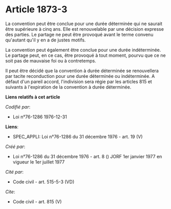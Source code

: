 # Article 1873-3

La convention peut être conclue pour une durée déterminée qui ne saurait être supérieure à cinq ans. Elle est renouvelable
par une décision expresse des parties. Le partage ne peut être provoqué avant le terme convenu qu'autant qu'il y en a de
justes motifs. 

La convention peut également être conclue pour une durée indéterminée. Le partage peut, en ce cas, être provoqué à tout
moment, pourvu que ce ne soit pas de mauvaise foi ou à contretemps. 

Il peut être décidé que la convention à durée déterminée se renouvellera par tacite reconduction pour une durée déterminée ou
indéterminée. A défaut d'un pareil accord, l'indivision sera régie par les articles 815 et suivants à l'expiration de la
convention à durée déterminée.

**Liens relatifs à cet article**

_Codifié par_:

  - Loi n°76-1286 1976-12-31

**Liens**:

  - SPEC_APPLI: Loi n°76-1286 du 31 décembre 1976 - art. 19 (V)

_Créé par_:

  - Loi n°76-1286 du 31 décembre 1976 - art. 8 () JORF 1er janvier 1977 en vigueur le 1er juillet 1977

_Cité par_:

  - Code civil - art. 515-5-3 (VD)

_Cite_:

  - Code civil - art. 815 (V)

